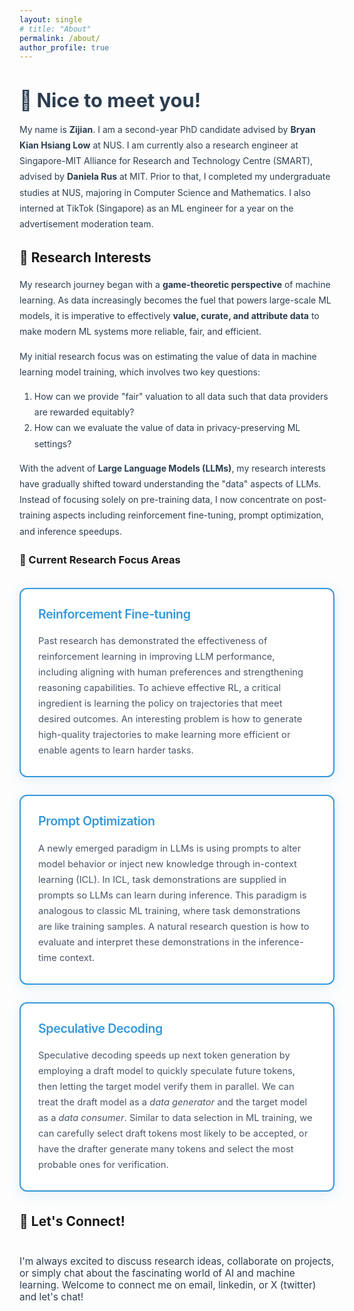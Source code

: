 ```yaml
---
layout: single
# title: "About"
permalink: /about/
author_profile: true
---
```


<div style="text-align: left; margin-bottom: 2em;">
  <h2 style="color: #2c3e50; font-size: 2.2em; margin-bottom: 0.5em;">👋 Nice to meet you!</h2>
  <p style="font-size: 1em; color: #2c3e50; line-height: 1.8;">
    My name is <strong>Zijian</strong>. I am a second-year PhD candidate advised by <strong>Bryan Kian Hsiang Low</strong> at NUS. 
    I am currently also a research engineer at Singapore-MIT Alliance for Research and Technology Centre (SMART), 
    advised by <strong>Daniela Rus</strong> at MIT. Prior to that, I completed my undergraduate studies at NUS, majoring in Computer Science and Mathematics. I also interned at TikTok (Singapore) as an ML engineer for a year on the advertisement moderation team.
  </p>
</div>

## 🔬 Research Interests

<div style="color: #2c3e50; line-height: 1.8; margin: 1em 0;">

My research journey began with a <strong>game-theoretic perspective</strong> of machine learning. As data increasingly becomes the fuel that powers large-scale ML models, it is imperative to effectively <strong>value, curate, and attribute data</strong> to make modern ML systems more reliable, fair, and efficient.

My initial research focus was on estimating the value of data in machine learning model training, which involves two key questions:
1. How can we provide "fair" valuation to all data such that data providers are rewarded equitably?
2. How can we evaluate the value of data in privacy-preserving ML settings?

With the advent of <strong>Large Language Models (LLMs)</strong>, my research interests have gradually shifted toward understanding the "data" aspects of LLMs. Instead of focusing solely on pre-training data, I now concentrate on post-training aspects including reinforcement fine-tuning, prompt optimization, and inference speedups.

</div>

### 🎯 Current Research Focus Areas

<div style="display: flex; flex-direction: column; gap: 2em; margin: 2.5em 0;">

<div style="
  background: #fff;
  padding: 2em;
  border-radius: 12px;
  box-shadow: 0 4px 20px rgba(52, 152, 219, 0.15);
  border: 2px solid #3498db;
  transition: all 0.3s cubic-bezier(0.4, 0, 0.2, 1);
">
  <h4 style="
    color: #3498db;
    margin: 0 0 1em 0;
    font-size: 1.4em;
    font-weight: 600;
    letter-spacing: -0.02em;
  ">Reinforcement Fine-tuning</h4>
  <p style="
    line-height: 1.7;
    color: #4a5568;
    margin: 0;
    font-size: 1.05em;
    font-weight: 400;
  ">
    Past research has demonstrated the effectiveness of reinforcement learning in improving LLM performance, including aligning with human preferences and strengthening reasoning capabilities. To achieve effective RL, a critical ingredient is learning the policy on trajectories that meet desired outcomes. An interesting problem is how to generate high-quality trajectories to make learning more efficient or enable agents to learn harder tasks.
  </p>
</div>

<div style="
  background: #fff;
  padding: 2em;
  border-radius: 12px;
  box-shadow: 0 4px 20px rgba(52, 152, 219, 0.15);
  border: 2px solid #3498db;
  transition: all 0.3s cubic-bezier(0.4, 0, 0.2, 1);
">
  <h4 style="
    color: #3498db;
    margin: 0 0 1em 0;
    font-size: 1.4em;
    font-weight: 600;
    letter-spacing: -0.02em;
  ">Prompt Optimization</h4>
  <p style="
    line-height: 1.7;
    color: #4a5568;
    margin: 0;
    font-size: 1.05em;
    font-weight: 400;
  ">
    A newly emerged paradigm in LLMs is using prompts to alter model behavior or inject new knowledge through in-context learning (ICL). In ICL, task demonstrations are supplied in prompts so LLMs can learn during inference. This paradigm is analogous to classic ML training, where task demonstrations are like training samples. A natural research question is how to evaluate and interpret these demonstrations in the inference-time context.
  </p>
</div>

<div style="
  background: #fff;
  padding: 2em;
  border-radius: 12px;
  box-shadow: 0 4px 20px rgba(52, 152, 219, 0.15);
  border: 2px solid #3498db;
  transition: all 0.3s cubic-bezier(0.4, 0, 0.2, 1);
">
  <h4 style="
    color: #3498db;
    margin: 0 0 1em 0;
    font-size: 1.4em;
    font-weight: 600;
    letter-spacing: -0.02em;
  ">Speculative Decoding</h4>
  <p style="
    line-height: 1.7;
    color: #4a5568;
    margin: 0;
    font-size: 1.05em;
    font-weight: 400;
  ">
    Speculative decoding speeds up next token generation by employing a draft model to quickly speculate future tokens, then letting the target model verify them in parallel. We can treat the draft model as a <em>data generator</em> and the target model as a <em>data consumer</em>. Similar to data selection in ML training, we can carefully select draft tokens most likely to be accepted, or have the drafter generate many tokens and select the most probable ones for verification.
  </p>
</div>

</div>

## 🌟 Let's Connect!

<div style="text-align: left; margin-top: 3em;">
  <p style="color: #2c3e50; font-size: 1.1em; margin: 0;">
    I'm always excited to discuss research ideas, collaborate on projects, or simply chat about the fascinating world of AI and machine learning. Welcome to connect me on email, linkedin, or X (twitter) and let's chat!
  </p>
</div>
